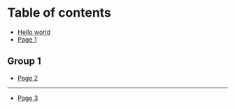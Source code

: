 # Table of contents

* [Hello world](README.md)
* [Page 1](page-1.md)

## Group 1

* [Page 2](group-1/page-2.md)

***

* [Page 3](page-3.md)
